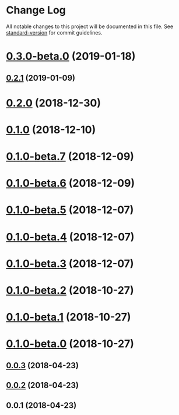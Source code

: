 # Change Log

All notable changes to this project will be documented in this file. See [standard-version](https://github.com/conventional-changelog/standard-version) for commit guidelines.

<a name="0.3.0-beta.0"></a>
# [0.3.0-beta.0](https://github.com/hmsk/nuxt-ts/compare/v0.2.1...v0.3.0-beta.0) (2019-01-18)



<a name="0.2.1"></a>
## [0.2.1](https://github.com/hmsk/nuxt-ts/compare/v0.2.0...v0.2.1) (2019-01-09)



<a name="0.2.0"></a>
# [0.2.0](https://github.com/hmsk/nuxt-ts/compare/v0.1.0...v0.2.0) (2018-12-30)



<a name="0.1.0"></a>
# [0.1.0](https://github.com/hmsk/nuxt-ts/compare/v0.1.0-beta.7...v0.1.0) (2018-12-10)



<a name="0.1.0-beta.7"></a>
# [0.1.0-beta.7](https://github.com/hmsk/nuxt-ts/compare/v0.1.0-beta.6...v0.1.0-beta.7) (2018-12-09)



<a name="0.1.0-beta.6"></a>
# [0.1.0-beta.6](https://github.com/hmsk/nuxt-ts/compare/v0.1.0-beta.5...v0.1.0-beta.6) (2018-12-09)



<a name="0.1.0-beta.5"></a>
# [0.1.0-beta.5](https://github.com/hmsk/nuxt-ts/compare/v0.1.0-beta.4...v0.1.0-beta.5) (2018-12-07)



<a name="0.1.0-beta.4"></a>
# [0.1.0-beta.4](https://github.com/hmsk/nuxt-ts/compare/v0.1.0-beta.3...v0.1.0-beta.4) (2018-12-07)



<a name="0.1.0-beta.3"></a>
# [0.1.0-beta.3](https://github.com/hmsk/nuxt-ts/compare/v0.1.0-beta.2...v0.1.0-beta.3) (2018-12-07)



<a name="0.1.0-beta.2"></a>
# [0.1.0-beta.2](https://github.com/hmsk/nuxt-ts/compare/v0.1.0-beta.1...v0.1.0-beta.2) (2018-10-27)



<a name="0.1.0-beta.1"></a>
# [0.1.0-beta.1](https://github.com/hmsk/nuxt-ts/compare/v0.1.0-beta.0...v0.1.0-beta.1) (2018-10-27)



<a name="0.1.0-beta.0"></a>
# [0.1.0-beta.0](https://github.com/hmsk/nuxt-ts/compare/v0.0.3...v0.1.0-beta.0) (2018-10-27)



<a name="0.0.3"></a>
## [0.0.3](https://github.com/hmsk/nuxt-ts/compare/v0.0.2...v0.0.3) (2018-04-23)



<a name="0.0.2"></a>
## [0.0.2](https://github.com/hmsk/nuxt-ts/compare/v0.0.1...v0.0.2) (2018-04-23)



<a name="0.0.1"></a>
## 0.0.1 (2018-04-23)
